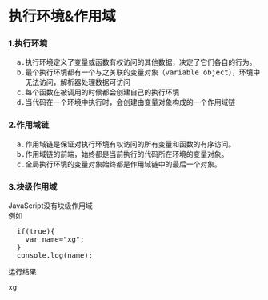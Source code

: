 <h1>执行环境&作用域</h1>
<h3>1.执行环境</h3>
<pre>
  a.执行环境定义了变量或函数有权访问的其他数据，决定了它们各自的行为。
  b.最个执行环境都有一个与之关联的变量对象（variable object），环境中定义的所有变量和函数都保存在这个对象中，编写代码
    无法访问，解析器处理数据可访问
  c.每个函数在被调用的时候都会创建自己的执行环境
  d.当代码在一个环境中执行时，会创建由变量对象构成的一个作用域链
</pre>
<h3>2.作用域链</h3>
<pre>
  a.作用域链是保证对执行环境有权访问的所有变量和函数的有序访问。
  b.作用域链的前端，始终都是当前执行的代码所在环境的变量对象。
  c.全局执行环境的变量对象始终都是作用域链中的最后一个对象。
</pre>
<h3>3.块级作用域</h3>
JavaScript没有块级作用域<br/>
例如
<pre>
  if(true){
    var name="xg";
  }
  console.log(name);
</pre>
运行结果
<pre>
xg
</pre>
